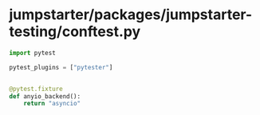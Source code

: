# jumpstarter/packages/jumpstarter-testing/conftest.py

```python
import pytest

pytest_plugins = ["pytester"]


@pytest.fixture
def anyio_backend():
    return "asyncio"

```
